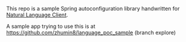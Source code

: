 This repo is a sample Spring autoconfiguration library handwritten for [Natural Language Client](https://github.com/googleapis/java-language).

A sample app trying to use this is at  https://github.com/zhumin8/language_poc_sample (branch explore)